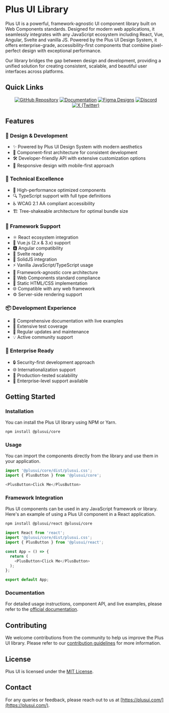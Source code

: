 # Plus UI Library

Plus UI is a powerful, framework-agnostic UI component library built on Web Components standards. Designed for modern web applications, it seamlessly integrates with any JavaScript ecosystem including React, Vue, Angular, Svelte and vanilla JS. Powered by the Plus UI Design System, it offers enterprise-grade, accessibility-first components that combine pixel-perfect design with exceptional performance.

Our library bridges the gap between design and development, providing a unified solution for creating consistent, scalable, and beautiful user interfaces across platforms.

## Quick Links
<div align="center">

[![GitHub Repository](https://img.shields.io/badge/GitHub-Repository-181717?style=for-the-badge&logo=github)](https://github.com/plus-ui/library)
[![Documentation](https://img.shields.io/badge/Documentation-Guide-blue?style=for-the-badge&logo=bookstack)](https://docs.plusui.com/)
[![Figma Designs](https://img.shields.io/badge/Figma-Designs-F24E1E?style=for-the-badge&logo=figma)](https://www.figma.com/@plusui)
[![Discord](https://img.shields.io/badge/Discord-Community-7289DA?style=for-the-badge&logo=discord)](https://discord.gg/QhXfSnze)
[![X (Twitter)](https://img.shields.io/badge/X-Follow-000000?style=for-the-badge&logo=x)](https://x.com/PlusUI_Official)

</div>

## Features

### 🎨 Design & Development
- ✨ Powered by Plus UI Design System with modern aesthetics
- 🎯 Component-first architecture for consistent development
- 🛠 Developer-friendly API with extensive customization options
- 📱 Responsive design with mobile-first approach

### 🔧 Technical Excellence
- 🚀 High-performance optimized components
- 🔍 TypeScript support with full type definitions
- ♿ WCAG 2.1 AA compliant accessibility
- 🏗 Tree-shakeable architecture for optimal bundle size

### 💪 Framework Support
- ⚛️ React ecosystem integration
- 💚 Vue.js (2.x & 3.x) support
- 🅰️ Angular compatibility
- 💨 Svelte ready
- 🚀 SolidJS integration
- ⚡ Vanilla JavaScript/TypeScript usage
- 🎯 Framework-agnostic core architecture
- 🔄 Web Components standard compliance
- 🎨 Static HTML/CSS implementation
- 🌐 Compatible with any web framework
- ⚙️ Server-side rendering support

### 📦 Development Experience
- 📘 Comprehensive documentation with live examples
- 🧪 Extensive test coverage
- 🔄 Regular updates and maintenance
- 💡 Active community support

### 🌟 Enterprise Ready
- 🔒 Security-first development approach
- 🌐 Internationalization support
- 🎢 Production-tested scalability
- 👥 Enterprise-level support available

## Getting Started

### Installation

You can install the Plus UI library using NPM or Yarn.

```bash
npm install @plusui/core
```

### Usage

You can import the components directly from the library and use them in your application.

```javascript
import '@plusui/core/dist/plusui.css';
import { PlusButton } from '@plusui/core';

<PlusButton>Click Me</PlusButton>
```

### Framework Integration

Plus UI components can be used in any JavaScript framework or library. Here's an example of using a Plus UI component in a React application.

```bash
npm install @plusui/react @plusui/core
```

```javascript
import React from 'react';
import '@plusui/core/dist/plusui.css';
import { PlusButton } from '@plusui/react';

const App = () => {
  return (
    <PlusButton>Click Me</PlusButton>
  );
};

export default App;
```

### Documentation

For detailed usage instructions, component API, and live examples, please refer to the [official documentation](https://docs.plusui.com/).

## Contributing

We welcome contributions from the community to help us improve the Plus UI library. Please refer to our [contribution guidelines](CONTRIBUTING.md) for more information.

## License

Plus UI is licensed under the [MIT License](LICENSE).

## Contact

For any queries or feedback, please reach out to us at [https://plusui.com/](https://plusui.com/).